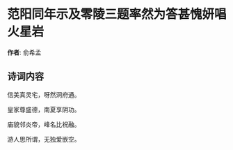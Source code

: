 # 范阳同年示及零陵三题率然为答甚愧妍唱 火星岩

**作者**: 俞希孟

## 诗词内容

信美真灵宅，呀然洞府通。

皇家尊盛德，南夏享阴功。

庙貌邻炎帝，峰名比祝融。

游人思所谓，无独爱嵌空。

